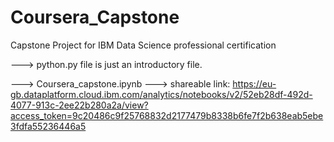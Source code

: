 # Coursera_Capstone
Capstone Project for IBM Data Science professional certification

---> python.py file is just an introductory file.

---> Coursera_capstone.ipynb ---> shareable link: https://eu-gb.dataplatform.cloud.ibm.com/analytics/notebooks/v2/52eb28df-492d-4077-913c-2ee22b280a2a/view?access_token=9c20486c9f25768832d2177479b8338b6fe7f2b638eab5ebe3fdfa55236446a5



